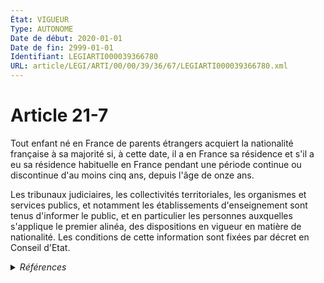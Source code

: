 ```yaml
---
État: VIGUEUR
Type: AUTONOME
Date de début: 2020-01-01
Date de fin: 2999-01-01
Identifiant: LEGIARTI000039366780
URL: article/LEGI/ARTI/00/00/39/36/67/LEGIARTI000039366780.xml
---
```


<h1>Article 21-7</h1>

Tout enfant né en France de parents étrangers acquiert la nationalité française
à sa majorité si, à cette date, il a en France sa résidence et s'il a eu sa
résidence habituelle en France pendant une période continue ou discontinue d'au
moins cinq ans, depuis l'âge de onze ans.<br />

Les tribunaux judiciaires, les collectivités territoriales, les organismes et
services publics, et notamment les établissements d'enseignement sont tenus
d'informer le public, et en particulier les personnes auxquelles s'applique le
premier alinéa, des dispositions en vigueur en matière de nationalité. Les
conditions de cette information sont fixées par décret en Conseil d'Etat.


<details>
  <summary><em>Références</em></summary>

  <h2>Articles faisant référence à l'article</h2>
  
  <ul>
    <li>
      <a href="https://legal.tricoteuses.fr//redirection/LEGIARTI000039110945?vers=git&vers=legifrance">Ordonnance n° 2019-964 du 18 septembre 2019 prise en application de la loi n° 2019-222 du 23 mars 2019 de programmation 2018-2022 et de réforme pour la justice - article 35 PARTIELLEMENT_MODIF VIGUEUR_DIFF, en vigueur depuis le 2020-01-01</a> MODIFICATION cible
    </li>
  </ul>
  
  <h2>Références faites par l'article</h2>
  
  <ul>
    <li>
      1945-11-02 CITATION cible <a href="https://legal.tricoteuses.fr//redirection/LEGIARTI000006336339?vers=git&vers=legifrance">Ordonnance n° 45-2658 du 2 novembre 1945 relative aux conditions d'entrée et de séjour des étrangers en France - article 15 AUTONOME ABROGE, en vigueur du 2003-11-27 au 2005-03-01</a>
    </li>
    <li>
      1945-11-02 CITATION cible <a href="https://legal.tricoteuses.fr//redirection/LEGIARTI000006336321?vers=git&vers=legifrance">Ordonnance n° 45-2658 du 2 novembre 1945 relative aux conditions d'entrée et de séjour des étrangers en France - article 15-1 AUTONOME MODIFIE_MORT_NE, en vigueur du 1994-07-01 au 1993-08-23</a>
    </li>
    <li>
      1993-12-30 CITATION cible <a href="https://legal.tricoteuses.fr//redirection/LEGIARTI000049147336?vers=git&vers=legifrance">Décret n°93-1362 du 30 décembre 1993 relatif aux déclarations de nationalité, aux décisions de naturalisation, de réintégration, de perte, de déchéance et de retrait de la nationalité française - article 1 AUTONOME VIGUEUR, en vigueur depuis le 2024-03-01</a>
    </li>
    <li>
      1993-12-30 CITATION cible <a href="https://legal.tricoteuses.fr//redirection/LEGIARTI000047096175?vers=git&vers=legifrance">Décret n°93-1362 du 30 décembre 1993 relatif aux déclarations de nationalité, aux décisions de naturalisation, de réintégration, de perte, de déchéance et de retrait de la nationalité française - article 17-3 AUTONOME VIGUEUR, en vigueur depuis le 2023-02-06</a>
    </li>
    <li>
      1993-12-30 CITATION cible <a href="https://legal.tricoteuses.fr//redirection/LEGIARTI000047096125?vers=git&vers=legifrance">Décret n°93-1362 du 30 décembre 1993 relatif aux déclarations de nationalité, aux décisions de naturalisation, de réintégration, de perte, de déchéance et de retrait de la nationalité française - article 8 AUTONOME VIGUEUR, en vigueur depuis le 2023-02-06</a>
    </li>
    <li>
      1994-08-16 CITATION cible <a href="https://legal.tricoteuses.fr//redirection/LEGIARTI000006285904?vers=git&vers=legifrance">Décret n°94-698 du 16 août 1994 relatif à l'information du public en matière de droit de la nationalité - article 1 AUTONOME ABROGE, en vigueur du 1994-08-18 au 1998-08-21</a>
    </li>
    <li>
      1994-08-16 CITATION cible <a href="https://legal.tricoteuses.fr//redirection/LEGIARTI000006285911?vers=git&vers=legifrance">Décret n°94-698 du 16 août 1994 relatif à l'information du public en matière de droit de la nationalité - article 8 AUTONOME ABROGE, en vigueur du 1994-08-18 au 1998-08-21</a>
    </li>
    <li>
      1994-08-16 CITATION cible <a href="https://legal.tricoteuses.fr//redirection/LEGIARTI000006285912?vers=git&vers=legifrance">Décret n°94-698 du 16 août 1994 relatif à l'information du public en matière de droit de la nationalité - article 9 AUTONOME ABROGE, en vigueur du 1994-08-18 au 1998-08-21</a>
    </li>
    <li>
      1998-03-16 CITATION cible <a href="https://legal.tricoteuses.fr//redirection/LEGIARTI000006284554?vers=git&vers=legifrance">Loi n° 98-170 du 16 mars 1998 relative à la nationalité - article 32 AUTONOME VIGUEUR, en vigueur depuis le 1998-09-01</a>
    </li>
    <li>
      1998-03-16 CITATION cible <a href="https://legal.tricoteuses.fr//redirection/LEGIARTI000006284555?vers=git&vers=legifrance">Loi n° 98-170 du 16 mars 1998 relative à la nationalité - article 33 AUTONOME VIGUEUR, en vigueur depuis le 1998-09-01</a>
    </li>
    <li>
      1998-03-16 CITATION cible <a href="https://legal.tricoteuses.fr//redirection/LEGIARTI000006284556?vers=git&vers=legifrance">Loi n° 98-170 du 16 mars 1998 relative à la nationalité - article 34 AUTONOME VIGUEUR, en vigueur depuis le 1998-09-01</a>
    </li>
    <li>
      1998-08-20 CITATION cible <a href="https://legal.tricoteuses.fr//redirection/LEGIARTI000006337451?vers=git&vers=legifrance">Décret n°98-719 du 20 août 1998 relatif à l'information du public en matière de droit de la nationalité - article 1 AUTONOME VIGUEUR, en vigueur depuis le 1998-08-21</a>
    </li>
    <li>
      2000-04-26 CITATION cible <a href="https://legal.tricoteuses.fr//redirection/LEGIARTI000030958249?vers=git&vers=legifrance">Ordonnance n° 2000-371 du 26 avril 2000 relative aux conditions d'entrée et de séjour des étrangers dans les îles Wallis et Futuna - article 20 AUTONOME ABROGE, en vigueur du 2015-07-31 au 2021-05-01</a>
    </li>
    <li>
      2000-04-26 CITATION cible <a href="https://legal.tricoteuses.fr//redirection/LEGIARTI000030958313?vers=git&vers=legifrance">Ordonnance n° 2000-372 du 26 avril 2000 relative aux conditions d'entrée et de séjour des étrangers en Polynésie française - article 22 AUTONOME ABROGE, en vigueur du 2015-07-31 au 2021-05-01</a>
    </li>
    <li>
      2000-04-26 CITATION cible <a href="https://legal.tricoteuses.fr//redirection/LEGIARTI000020123598?vers=git&vers=legifrance">Ordonnance n° 2000-373 du 26 avril 2000 relative aux conditions d'entrée et de séjour des étrangers à Mayotte - article 20 AUTONOME ABROGE, en vigueur du 2009-01-19 au 2014-05-26</a>
    </li>
    <li>
      2002-03-20 CITATION cible <a href="https://legal.tricoteuses.fr//redirection/LEGIARTI000030958373?vers=git&vers=legifrance">Ordonnance n° 2002-388 du 20 mars 2002 relative aux conditions d'entrée et de séjour des étrangers en Nouvelle-Calédonie - article 22 AUTONOME ABROGE, en vigueur du 2015-07-31 au 2021-05-01</a>
    </li>
    <li>
      2016-06-29 CITATION cible <a href="https://legal.tricoteuses.fr//redirection/LEGITEXT000032821732?vers=git&vers=legifrance">Décret n° 2016-872 du 29 juin 2016 relatif aux modalités de réception et d'instruction des déclarations de nationalité souscrites en application des articles 21-2, 21-13-1 ou 21-13-2 du code civil VIGUEUR</a>
    </li>
    <li>
      2016-06-29 CITATION cible <a href="https://legal.tricoteuses.fr//redirection/LEGIARTI000032821757?vers=git&vers=legifrance">Décret n° 2016-872 du 29 juin 2016 relatif aux modalités de réception et d'instruction des déclarations de nationalité souscrites en application des articles 21-2, 21-13-1 ou 21-13-2 du code civil - article 6 ENTIEREMENT_MODIF</a>
    </li>
    <li>
      2019-09-18 MODIFICATION source <a href="https://legal.tricoteuses.fr//redirection/LEGIARTI000039110945?vers=git&vers=legifrance">Ordonnance n° 2019-964 du 18 septembre 2019 prise en application de la loi n° 2019-222 du 23 mars 2019 de programmation 2018-2022 et de réforme pour la justice - article 35 PARTIELLEMENT_MODIF VIGUEUR_DIFF, en vigueur depuis le 2020-01-01</a>
    </li>
    <li>
      2019-12-30 CITATION cible <a href="https://legal.tricoteuses.fr//redirection/LEGIARTI000039820294?vers=git&vers=legifrance">Décret n° 2019-1507 du 30 décembre 2019 portant modification du décret n° 93-1362 du 30 décembre 1993 modifié relatif aux déclarations de nationalité, aux décisions de naturalisation, de réintégration, de perte, de déchéance et de retrait de la nationalité française - article 18 ENTIEREMENT_MODIF</a>
    </li>
    <li>
      2019-12-30 CITATION cible <a href="https://legal.tricoteuses.fr//redirection/LEGIARTI000039820320?vers=git&vers=legifrance">Décret n° 2019-1507 du 30 décembre 2019 portant modification du décret n° 93-1362 du 30 décembre 1993 modifié relatif aux déclarations de nationalité, aux décisions de naturalisation, de réintégration, de perte, de déchéance et de retrait de la nationalité française - article 31 ENTIEREMENT_MODIF</a>
    </li>
    <li>
      2999-01-01 CITATION cible <a href="https://legal.tricoteuses.fr//redirection/LEGIARTI000006419522?vers=git&vers=legifrance">Code civil - article 20-5 AUTONOME MODIFIE, en vigueur du 1994-01-01 au 1998-09-01</a>
    </li>
    <li>
      2999-01-01 CITATION cible <a href="https://legal.tricoteuses.fr//redirection/LEGIARTI000006419868?vers=git&vers=legifrance">Code civil - article 21-10 AUTONOME VIGUEUR, en vigueur depuis le 1998-09-01</a>
    </li>
    <li>
      2999-01-01 CITATION cible <a href="https://legal.tricoteuses.fr//redirection/LEGIARTI000032172304?vers=git&vers=legifrance">Code civil - article 21-13-2 AUTONOME VIGUEUR, en vigueur depuis le 2016-07-01</a>
    </li>
    <li>
      2999-01-01 CITATION cible <a href="https://legal.tricoteuses.fr//redirection/LEGIARTI000006419878?vers=git&vers=legifrance">Code civil - article 21-19 AUTONOME MODIFIE, en vigueur du 1998-09-01 au 2006-07-25</a>
    </li>
    <li>
      2999-01-01 CITATION cible <a href="https://legal.tricoteuses.fr//redirection/LEGIARTI000006419888?vers=git&vers=legifrance">Code civil - article 21-27 AUTONOME VIGUEUR, en vigueur depuis le 2003-11-27</a>
    </li>
    <li>
      2999-01-01 CITATION cible <a href="https://legal.tricoteuses.fr//redirection/LEGIARTI000032172326?vers=git&vers=legifrance">Code civil - article 21-28 AUTONOME VIGUEUR, en vigueur depuis le 2016-07-01</a>
    </li>
    <li>
      2999-01-01 CITATION cible <a href="https://legal.tricoteuses.fr//redirection/LEGIARTI000006419850?vers=git&vers=legifrance">Code civil - article 21-9 AUTONOME VIGUEUR, en vigueur depuis le 1998-09-01</a>
    </li>
    <li>
      2999-01-01 CITATION cible <a href="https://legal.tricoteuses.fr//redirection/LEGIARTI000037398569?vers=git&vers=legifrance">Code civil - article 2493 AUTONOME VIGUEUR, en vigueur depuis le 2019-03-01</a>
    </li>
    <li>
      2999-01-01 CITATION cible <a href="https://legal.tricoteuses.fr//redirection/LEGIARTI000037398560?vers=git&vers=legifrance">Code civil - article 2494 AUTONOME VIGUEUR, en vigueur depuis le 2019-03-01</a>
    </li>
    <li>
      2999-01-01 CITATION cible <a href="https://legal.tricoteuses.fr//redirection/LEGIARTI000006420167?vers=git&vers=legifrance">Code civil - article 26-3 AUTONOME MODIFIE, en vigueur du 1994-01-01 au 1998-09-01</a>
    </li>
    <li>
      2999-01-01 CITATION cible <a href="https://legal.tricoteuses.fr//redirection/LEGIARTI000006335114?vers=git&vers=legifrance">Code de l'entrée et du séjour des étrangers et du droit d'asile - article L314-12 AUTONOME ABROGE, en vigueur du 2005-03-01 au 2021-05-01</a>
    </li>
    <li>
      2999-01-01 CITATION cible <a href="https://legal.tricoteuses.fr//redirection/LEGIARTI000006525123?vers=git&vers=legifrance">Code de l'éducation - article L511-4 AUTONOME VIGUEUR, en vigueur depuis le 2000-06-22</a>
    </li>
    <li>
      2999-01-01 CONCORDE cible <a href="https://legal.tricoteuses.fr//redirection/LEGIARTI000006524016?vers=git&vers=legifrance">Code de la nationalité française - article 44 AUTONOME ABROGE, en vigueur du 1993-07-23 au 1993-07-23</a>
    </li>
    <li>
      2999-01-01 CITATION cible <a href="https://legal.tricoteuses.fr//redirection/LEGIARTI000006555919?vers=git&vers=legifrance">Code du service national - article L113-3 AUTONOME MODIFIE, en vigueur du 1997-11-08 au 1998-09-01</a>
    </li>
    <li>
      2999-01-01 CITATION cible <a href="https://legal.tricoteuses.fr//redirection/LEGIARTI000006555632?vers=git&vers=legifrance">Code du service national - article L15 AUTONOME MODIFIE, en vigueur du 1997-11-08 au 1998-09-01</a>
    </li>
  </ul>
</details>
